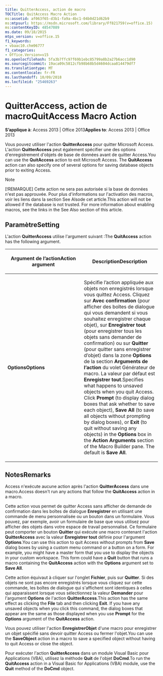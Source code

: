 ```yaml
---
title: QuitterAccess, action de macro
TOCTitle: QuitAccess Macro Action
ms:assetid: af063f65-d3b1-fa9a-4bc1-04b0d21d62b9
ms:mtpsurl: https://msdn.microsoft.com/library/Ff821759(v=office.15)
ms:contentKeyID: 48547089
ms.date: 09/18/2015
mtps_version: v=office.15
f1_keywords:
- vbaac10.chm96777
f1_categories:
- Office.Version=v15
ms.openlocfilehash: 5fa3b7ffc97f69b1ebc85799a8b2a27b6acc1d90
ms.sourcegitcommit: 19aca09c5812cfb98b68b5d4604dcaa814479df7
ms.translationtype: MT
ms.contentlocale: fr-FR
ms.lasthandoff: 10/09/2018
ms.locfileid: "25469263"
---
```

# <a name="quitaccess-macro-action"></a><span data-ttu-id="d4e61-102">QuitterAccess, action de macro</span><span class="sxs-lookup"><span data-stu-id="d4e61-102">QuitAccess Macro Action</span></span>


<span data-ttu-id="d4e61-103">**S’applique à**: Access 2013 | Office 2013</span><span class="sxs-lookup"><span data-stu-id="d4e61-103">**Applies to**: Access 2013 | Office 2013</span></span>

<span data-ttu-id="d4e61-p101">Vous pouvez utiliser l'action **QuitterAccess** pour quitter Microsoft Access. L'action **QuitterAccess** peut également spécifier une des options d'enregistrement d'objets de base de données avant de quitter Access.</span><span class="sxs-lookup"><span data-stu-id="d4e61-p101">You can use the **QuitAccess** action to exit Microsoft Access. The **QuitAccess** action can also specify one of several options for saving database objects prior to exiting Access.</span></span>


> [!NOTE]
> <P><span data-ttu-id="d4e61-p102">[!REMARQUE] Cette action ne sera pas autorisée si la base de données n'est pas approuvée. Pour plus d'informations sur l'activation des macros, voir les liens dans la section See Alsode cet article.</span><span class="sxs-lookup"><span data-stu-id="d4e61-p102">This action will not be allowed if the database is not trusted. For more information about enabling macros, see the links in the See Also section of this article.</span></span></P>



## <a name="setting"></a><span data-ttu-id="d4e61-108">Paramètre</span><span class="sxs-lookup"><span data-stu-id="d4e61-108">Setting</span></span>

<span data-ttu-id="d4e61-109">L'action **QuitterAccess** utilise l'argument suivant :</span><span class="sxs-lookup"><span data-stu-id="d4e61-109">The **QuitAccess** action has the following argument.</span></span>

<table>
<colgroup>
<col style="width: 50%" />
<col style="width: 50%" />
</colgroup>
<thead>
<tr class="header">
<th><p><span data-ttu-id="d4e61-110">Argument de l’action</span><span class="sxs-lookup"><span data-stu-id="d4e61-110">Action argument</span></span></p></th>
<th><p><span data-ttu-id="d4e61-111">Description</span><span class="sxs-lookup"><span data-stu-id="d4e61-111">Description</span></span></p></th>
</tr>
</thead>
<tbody>
<tr class="odd">
<td><p><span data-ttu-id="d4e61-112"><strong>Options</strong></span><span class="sxs-lookup"><span data-stu-id="d4e61-112"><strong>Options</strong></span></span></p></td>
<td><p><span data-ttu-id="d4e61-p103">Spécifie l’action appliquée aux objets non enregistrés lorsque vous quittez Access. Cliquez sur <strong>Avec confirmation</strong> (pour afficher des boîtes de dialogue qui vous demandent si vous souhaitez enregistrer chaque objet), sur <strong>Enregistrer tout</strong> (pour enregistrer tous les objets sans demander de confirmation) ou sur <strong>Quitter</strong> (pour quitter sans enregistrer d’objet) dans la zone <strong>Options</strong> de la section <strong>Arguments de l’action</strong> du volet Générateur de macro. La valeur par défaut est <strong>Enregistrer tout</strong>.</span><span class="sxs-lookup"><span data-stu-id="d4e61-p103">Specifies what happens to unsaved objects when you quit Access. Click <strong>Prompt</strong> (to display dialog boxes that ask whether to save each object), <strong>Save All</strong> (to save all objects without prompting by dialog boxes), or <strong>Exit</strong> (to quit without saving any objects) in the <strong>Options</strong> box in the <strong>Action Arguments</strong> section of the Macro Builder pane. The default is <strong>Save All</strong>.</span></span></p></td>
</tr>
</tbody>
</table>


## <a name="remarks"></a><span data-ttu-id="d4e61-116">Notes</span><span class="sxs-lookup"><span data-stu-id="d4e61-116">Remarks</span></span>

<span data-ttu-id="d4e61-117">Access n'exécute aucune action après l'action **QuitterAccess** dans une macro.</span><span class="sxs-lookup"><span data-stu-id="d4e61-117">Access doesn't run any actions that follow the **QuitAccess** action in a macro.</span></span>

<span data-ttu-id="d4e61-p104">Cette action vous permet de quitter Access sans afficher de demande de confirmation dans les boîtes de dialogue **Enregistrer** en utilisant une commande de menu personnalisée ou un bouton dans un formulaire. Vous pouvez, par exemple, avoir un formulaire de base que vous utilisez pour afficher des objets dans votre espace de travail personnalisé. Ce formulaire peut comporter un bouton **Quitter** qui exécute une macro contenant l'action **QuitterAccess** avec la valeur **Enregistrer tout** définie pour l'argument **Options**.</span><span class="sxs-lookup"><span data-stu-id="d4e61-p104">You can use this action to quit Access without prompts from **Save** dialog boxes by using a custom menu command or a button on a form. For example, you might have a master form that you use to display the objects in your custom workspace. This form could have a **Quit** button that runs a macro containing the **QuitAccess** action with the **Options** argument set to **Save All**.</span></span>

<span data-ttu-id="d4e61-p105">Cette action équivaut à cliquer sur l'onglet **Fichier**, puis sur **Quitter**. Si des objets ne sont pas encore enregistrés lorsque vous cliquez sur cette commande, les boîtes de dialogue qui s'affichent sont identiques à celles qui apparaissent lorsque vous sélectionnez la valeur **Demander** pour l'argument **Options** de l'action **QuitterAccess**.</span><span class="sxs-lookup"><span data-stu-id="d4e61-p105">This action has the same effect as clicking the **File** tab and then clicking **Exit**. If you have any unsaved objects when you click this command, the dialog boxes that appear are the same as those displayed when you use **Prompt** for the **Options** argument of the **QuitAccess** action.</span></span>

<span data-ttu-id="d4e61-123">Vous pouvez utiliser l'action **EnregistrerObjet** d'une macro pour enregistrer un objet spécifié sans devoir quitter Access ou fermer l'objet.</span><span class="sxs-lookup"><span data-stu-id="d4e61-123">You can use the **SaveObject** action in a macro to save a specified object without having to quit Access or close the object.</span></span>

<span data-ttu-id="d4e61-124">Pour exécuter l'action **QuitterAccess** dans un module Visual Basic pour Applications (VBA), utilisez la méthode **Quit** de l'objet **DoCmd**.</span><span class="sxs-lookup"><span data-stu-id="d4e61-124">To run the **QuitAccess** action in a Visual Basic for Applications (VBA) module, use the **Quit** method of the **DoCmd** object.</span></span>

